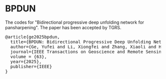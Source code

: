 # BPDUN
 The codes for "Bidirectional progressive deep unfolding network for pansharpening".
The paper has been accepted by TGRS.

<pre>
@article{ge2025bpdun,
  title={BPDUN: Bidirectional Progressive Deep Unfolding Network for Pansharpening},
  author={Ge, Yufei and Li, Xiongfei and Zhang, Xiaoli and Huang, Bo and Zhu, Rui and Ma, Siwei},
  journal={IEEE Transactions on Geoscience and Remote Sensing},
  volume = {63},
  year={2025},
  publisher={IEEE}
}
